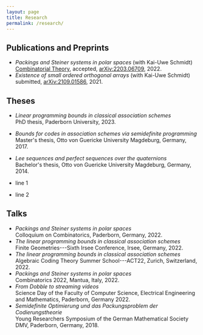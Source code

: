 ```yaml
---
layout: page
title: Research
permalink: /research/
---
```


## Publications and Preprints

- *Packings and Steiner systems in polar spaces* (with Kai-Uwe Schmidt)\
  [Combinatorial Theory](https://escholarship.org/uc/combinatorial_theory), accepted, [arXiv:2203.06709](https://arxiv.org/pdf/2203.06709.pdf), 2022.
- *Existence of small ordered orthogonal arrays* (with Kai-Uwe Schmidt)\
  submitted, [arXiv:2109.01586](https://arxiv.org/pdf/2109.01586.pdf), 2021.

## Theses

+ *Linear programming bounds in classical association schemes*\
  PhD thesis, Paderborn University, 2023.
- *Bounds for codes in association schemes via semidefinite programming*\
  Master's thesis, Otto von Guericke University Magdeburg, Germany, 2017.
+ *Lee sequences and perfect sequences over the quaternions*\
  Bachelor's thesis, Otto von Guericke University Magdeburg, Germany, 2014.
<ul>
    <li>
        <p>line 1</p>
    </li>
    <li>
        <p>line 2</p>
    </li>
</ul>

## Talks

- *Packings and Steiner systems in polar spaces*\
  Colloquium on Combinatorics, Paderborn, Germany, 2022.
- *The linear programming bounds in classical association schemes*\
  Finite Geometries---Sixth Irsee Conference, Irsee, Germany, 2022.
- *The linear programming bounds in classical association schemes*\
  Algebraic Coding Theory Summer School---ACT22, Zurich, Switzerland, 2022.
- *Packings and Steiner systems in polar spaces*\
  Combinatorics 2022, Mantua, Italy, 2022.
- *From Dobble to streaming videos*\
  Science Day of the Faculty of Computer Science, Electrical Engineering and Mathematics, Paderborn, Germany 2022.
- *Semidefinite Optimierung und das Packungsproblem der Codierungstheorie*\
  Young Researchers Symposium of the German Mathematical Society DMV, Paderborn, Germany, 2018.

